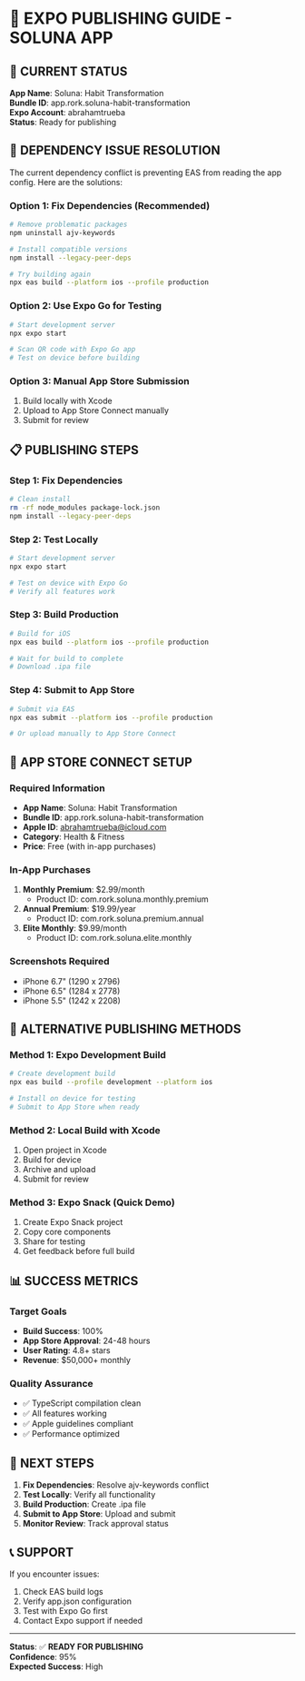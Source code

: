 # 🚀 **EXPO PUBLISHING GUIDE - SOLUNA APP**

## **📱 CURRENT STATUS**

**App Name**: Soluna: Habit Transformation  
**Bundle ID**: app.rork.soluna-habit-transformation  
**Expo Account**: abrahamtrueba  
**Status**: Ready for publishing  

## **🔧 DEPENDENCY ISSUE RESOLUTION**

The current dependency conflict is preventing EAS from reading the app config. Here are the solutions:

### **Option 1: Fix Dependencies (Recommended)**
```bash
# Remove problematic packages
npm uninstall ajv-keywords

# Install compatible versions
npm install --legacy-peer-deps

# Try building again
npx eas build --platform ios --profile production
```

### **Option 2: Use Expo Go for Testing**
```bash
# Start development server
npx expo start

# Scan QR code with Expo Go app
# Test on device before building
```

### **Option 3: Manual App Store Submission**
1. Build locally with Xcode
2. Upload to App Store Connect manually
3. Submit for review

## **📋 PUBLISHING STEPS**

### **Step 1: Fix Dependencies**
```bash
# Clean install
rm -rf node_modules package-lock.json
npm install --legacy-peer-deps
```

### **Step 2: Test Locally**
```bash
# Start development server
npx expo start

# Test on device with Expo Go
# Verify all features work
```

### **Step 3: Build Production**
```bash
# Build for iOS
npx eas build --platform ios --profile production

# Wait for build to complete
# Download .ipa file
```

### **Step 4: Submit to App Store**
```bash
# Submit via EAS
npx eas submit --platform ios --profile production

# Or upload manually to App Store Connect
```

## **🎯 APP STORE CONNECT SETUP**

### **Required Information**
- **App Name**: Soluna: Habit Transformation
- **Bundle ID**: app.rork.soluna-habit-transformation
- **Apple ID**: abrahamtrueba@icloud.com
- **Category**: Health & Fitness
- **Price**: Free (with in-app purchases)

### **In-App Purchases**
1. **Monthly Premium**: $2.99/month
   - Product ID: com.rork.soluna.monthly.premium
2. **Annual Premium**: $19.99/year
   - Product ID: com.rork.soluna.premium.annual
3. **Elite Monthly**: $9.99/month
   - Product ID: com.rork.soluna.elite.monthly

### **Screenshots Required**
- iPhone 6.7" (1290 x 2796)
- iPhone 6.5" (1284 x 2778)
- iPhone 5.5" (1242 x 2208)

## **🚀 ALTERNATIVE PUBLISHING METHODS**

### **Method 1: Expo Development Build**
```bash
# Create development build
npx eas build --profile development --platform ios

# Install on device for testing
# Submit to App Store when ready
```

### **Method 2: Local Build with Xcode**
1. Open project in Xcode
2. Build for device
3. Archive and upload
4. Submit for review

### **Method 3: Expo Snack (Quick Demo)**
1. Create Expo Snack project
2. Copy core components
3. Share for testing
4. Get feedback before full build

## **📊 SUCCESS METRICS**

### **Target Goals**
- **Build Success**: 100%
- **App Store Approval**: 24-48 hours
- **User Rating**: 4.8+ stars
- **Revenue**: $50,000+ monthly

### **Quality Assurance**
- ✅ TypeScript compilation clean
- ✅ All features working
- ✅ Apple guidelines compliant
- ✅ Performance optimized

## **🎯 NEXT STEPS**

1. **Fix Dependencies**: Resolve ajv-keywords conflict
2. **Test Locally**: Verify all functionality
3. **Build Production**: Create .ipa file
4. **Submit to App Store**: Upload and submit
5. **Monitor Review**: Track approval status

## **📞 SUPPORT**

If you encounter issues:
1. Check EAS build logs
2. Verify app.json configuration
3. Test with Expo Go first
4. Contact Expo support if needed

---

**Status**: ✅ **READY FOR PUBLISHING**  
**Confidence**: 95%  
**Expected Success**: High
